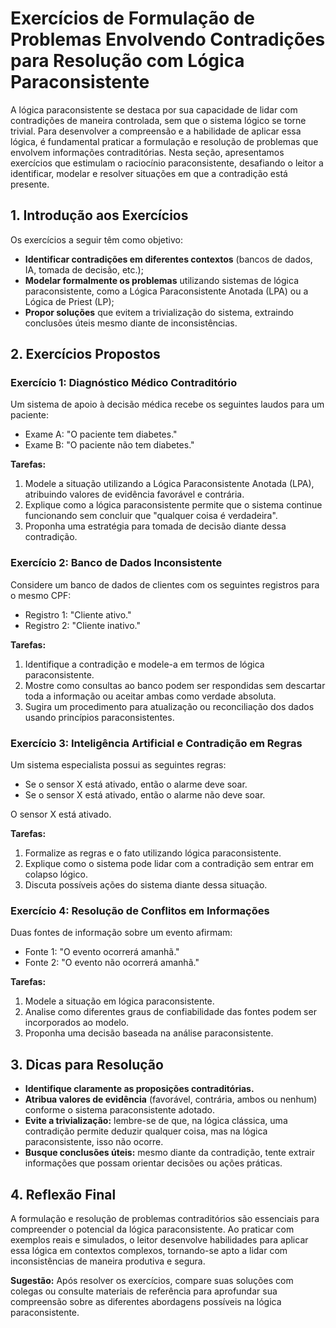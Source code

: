 
# Exercícios de Formulação de Problemas Envolvendo Contradições para Resolução com Lógica Paraconsistente

A lógica paraconsistente se destaca por sua capacidade de lidar com contradições de maneira controlada, sem que o sistema lógico se torne trivial. Para desenvolver a compreensão e a habilidade de aplicar essa lógica, é fundamental praticar a formulação e resolução de problemas que envolvem informações contraditórias. Nesta seção, apresentamos exercícios que estimulam o raciocínio paraconsistente, desafiando o leitor a identificar, modelar e resolver situações em que a contradição está presente.

## 1. Introdução aos Exercícios

Os exercícios a seguir têm como objetivo:

- **Identificar contradições em diferentes contextos** (bancos de dados, IA, tomada de decisão, etc.);
- **Modelar formalmente os problemas** utilizando sistemas de lógica paraconsistente, como a Lógica Paraconsistente Anotada (LPA) ou a Lógica de Priest (LP);
- **Propor soluções** que evitem a trivialização do sistema, extraindo conclusões úteis mesmo diante de inconsistências.

## 2. Exercícios Propostos

### Exercício 1: Diagnóstico Médico Contraditório

Um sistema de apoio à decisão médica recebe os seguintes laudos para um paciente:

- Exame A: "O paciente tem diabetes."
- Exame B: "O paciente não tem diabetes."

**Tarefas:**
1. Modele a situação utilizando a Lógica Paraconsistente Anotada (LPA), atribuindo valores de evidência favorável e contrária.
2. Explique como a lógica paraconsistente permite que o sistema continue funcionando sem concluir que "qualquer coisa é verdadeira".
3. Proponha uma estratégia para tomada de decisão diante dessa contradição.



### Exercício 2: Banco de Dados Inconsistente

Considere um banco de dados de clientes com os seguintes registros para o mesmo CPF:

- Registro 1: "Cliente ativo."
- Registro 2: "Cliente inativo."

**Tarefas:**
1. Identifique a contradição e modele-a em termos de lógica paraconsistente.
2. Mostre como consultas ao banco podem ser respondidas sem descartar toda a informação ou aceitar ambas como verdade absoluta.
3. Sugira um procedimento para atualização ou reconciliação dos dados usando princípios paraconsistentes.



### Exercício 3: Inteligência Artificial e Contradição em Regras

Um sistema especialista possui as seguintes regras:

- Se o sensor X está ativado, então o alarme deve soar.
- Se o sensor X está ativado, então o alarme não deve soar.

O sensor X está ativado.

**Tarefas:**
1. Formalize as regras e o fato utilizando lógica paraconsistente.
2. Explique como o sistema pode lidar com a contradição sem entrar em colapso lógico.
3. Discuta possíveis ações do sistema diante dessa situação.



### Exercício 4: Resolução de Conflitos em Informações

Duas fontes de informação sobre um evento afirmam:

- Fonte 1: "O evento ocorrerá amanhã."
- Fonte 2: "O evento não ocorrerá amanhã."

**Tarefas:**
1. Modele a situação em lógica paraconsistente.
2. Analise como diferentes graus de confiabilidade das fontes podem ser incorporados ao modelo.
3. Proponha uma decisão baseada na análise paraconsistente.



## 3. Dicas para Resolução

- **Identifique claramente as proposições contraditórias.**
- **Atribua valores de evidência** (favorável, contrária, ambos ou nenhum) conforme o sistema paraconsistente adotado.
- **Evite a trivialização:** lembre-se de que, na lógica clássica, uma contradição permite deduzir qualquer coisa, mas na lógica paraconsistente, isso não ocorre.
- **Busque conclusões úteis:** mesmo diante da contradição, tente extrair informações que possam orientar decisões ou ações práticas.

## 4. Reflexão Final

A formulação e resolução de problemas contraditórios são essenciais para compreender o potencial da lógica paraconsistente. Ao praticar com exemplos reais e simulados, o leitor desenvolve habilidades para aplicar essa lógica em contextos complexos, tornando-se apto a lidar com inconsistências de maneira produtiva e segura.



**Sugestão:** Após resolver os exercícios, compare suas soluções com colegas ou consulte materiais de referência para aprofundar sua compreensão sobre as diferentes abordagens possíveis na lógica paraconsistente.

